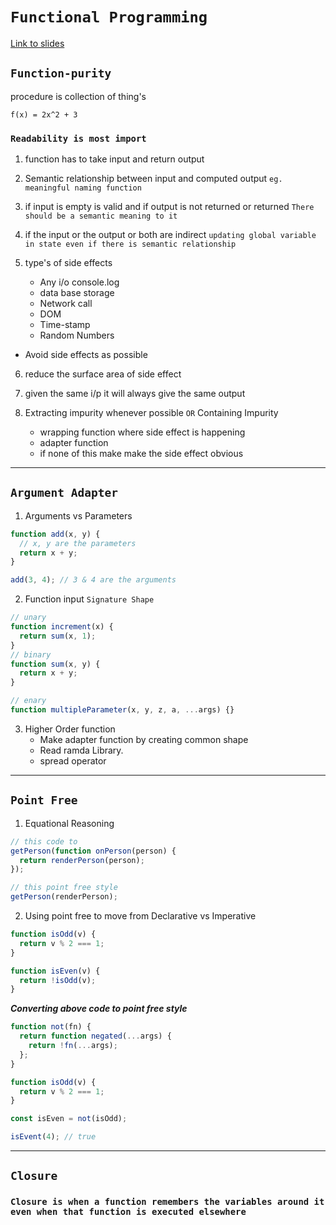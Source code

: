 # `Functional Programming`

[Link to slides](http://static.frontendmasters.com/resources/2019-05-06-functional-light-v3/functional-light-v3.pdf)

## `Function-purity`

procedure is collection of thing's

```
f(x) = 2x^2 + 3
```

### `Readability is most import`

1. function has to take input and return output

2. Semantic relationship between input and computed output `eg. meaningful naming function`

3. if input is empty is valid and if output is not returned or returned `There should be a semantic meaning to it`

4. if the input or the output or both are indirect `updating global variable in state even if there is semantic relationship`

5. type's of side effects
   - Any i/o console.log
   - data base storage
   - Network call
   - DOM
   - Time-stamp
   - Random Numbers

- Avoid side effects as possible

6. reduce the surface area of side effect

7. given the same i/p it will always give the same output

8. Extracting impurity whenever possible `OR` Containing Impurity
   - wrapping function where side effect is happening
   - adapter function
   - if none of this make make the side effect obvious

---

## `Argument Adapter`

1. Arguments vs Parameters

```js
function add(x, y) {
  // x, y are the parameters
  return x + y;
}

add(3, 4); // 3 & 4 are the arguments
```

2. Function input `Signature Shape`

```js
// unary
function increment(x) {
  return sum(x, 1);
}
// binary
function sum(x, y) {
  return x + y;
}

// enary
function multipleParameter(x, y, z, a, ...args) {}
```

3. Higher Order function
   - Make adapter function by creating common shape
   - Read ramda Library.
   - spread operator

---

## `Point Free`

1. Equational Reasoning

```javascript
// this code to
getPerson(function onPerson(person) {
  return renderPerson(person);
});

// this point free style
getPerson(renderPerson);
```

2. Using point free to move from Declarative vs Imperative

```js
function isOdd(v) {
  return v % 2 === 1;
}

function isEven(v) {
  return !isOdd(v);
}
```

**_Converting above code to point free style_**

```js
function not(fn) {
  return function negated(...args) {
    return !fn(...args);
  };
}

function isOdd(v) {
  return v % 2 === 1;
}

const isEven = not(isOdd);

isEvent(4); // true
```

---

## `Closure`

### `Closure is when a function remembers the variables around it even when that function is executed elsewhere`
